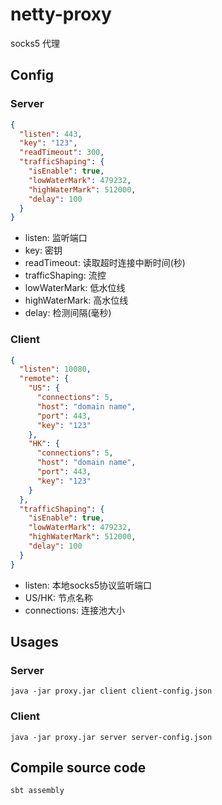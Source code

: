 # netty-proxy
socks5 代理

## Config
### Server
```json
{
  "listen": 443,
  "key": "123",
  "readTimeout": 300,
  "trafficShaping": {
    "isEnable": true,
    "lowWaterMark": 479232,
    "highWaterMark": 512000,
    "delay": 100
  }
}
```
- listen: 监听端口
- key: 密钥
- readTimeout: 读取超时连接中断时间(秒)
- trafficShaping: 流控
- lowWaterMark: 低水位线
- highWaterMark: 高水位线
- delay: 检测间隔(毫秒)

### Client
```json
{
  "listen": 10080,
  "remote": {
    "US": {
      "connections": 5,
      "host": "domain name",
      "port": 443,
      "key": "123"
    },
    "HK": {
      "connections": 5,
      "host": "domain name",
      "port": 443,
      "key": "123"
    }
  },
  "trafficShaping": {
    "isEnable": true,
    "lowWaterMark": 479232,
    "highWaterMark": 512000,
    "delay": 100
  }
}
```
- listen: 本地socks5协议监听端口
- US/HK: 节点名称
- connections: 连接池大小

## Usages
### Server
```shell script
java -jar proxy.jar client client-config.json
```
### Client
```shell script
java -jar proxy.jar server server-config.json
```
## Compile source code
```shell script
sbt assembly
```

